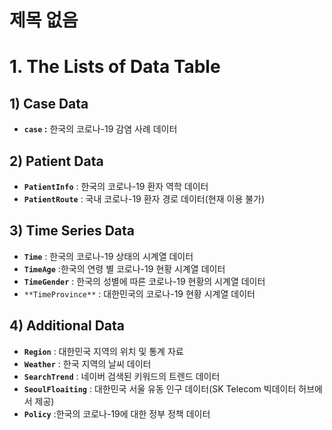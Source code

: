 # 제목 없음

# 1. The Lists of Data Table

## 1) Case Data

- **`case` :** 한국의 코로나-19 감염 사례 데이터

## 2) Patient Data

- **`PatientInfo`** : 한국의 코로나-19 환자 역학 데이터
- **`PatientRoute`** : 국내 코로나-19 환자 경로 데이터(현재 이용 불가)

## 3) Time Series Data

- **`Time`** : 한국의 코로나-19 상태의 시계열 데이터
- **`TimeAge`** :한국의 연령 별 코로나-19 현황 시계열 데이터
- **`TimeGender`** : 한국의 성별에 따른 코로나-19 현황의 시계열 데이터
- `**TimeProvince**` : 대한민국의 코로나-19 현황 시계열 데이터

## 4) Additional Data

- **`Region`** : 대한민국 지역의 위치 및 통계 자료
- **`Weather`** : 한국 지역의 날씨 데이터
- **`SearchTrend`** : 네이버 검색된 키워드의 트렌드 데이터
- **`SeoulFloaiting`** : 대한민국 서울 유동 인구 데이터(SK Telecom 빅데이터 허브에서 제공)
- **`Policy`** :한국의 코로나-19에 대한 정부 정책 데이터